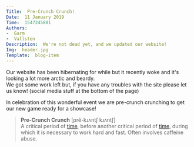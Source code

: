 ```yaml
---
Title:  Pre-Crunch Crunch!
Date:  11 January 2019
Time:  1547245881
Authors:
-  Garm
-  Vallsten
Description:  We're not dead yet, and we updated our website!
Img:  header.jpg
Template:  blog-item
---
```

Our website has been hibernating for while but it recently woke and it's looking a lot more arctic and beardy.  
We got some work left but, if you have any troubles with the site please let us know! (social media stuff at the bottom of the page)

In celebration of this wonderful event we are pre-crunch crunching to get our new game ready for a showcase!

> **Pre-Crunch Crunch** [prê-kɹʌntʃ kɹʌntʃ]  
> A critical period of [time](https://en.wiktionary.org/wiki/time "time"), before another critical period of [time](https://en.wiktionary.org/wiki/time "time"), during which it is necessary to work hard and fast. Often involves caffeine abuse.
